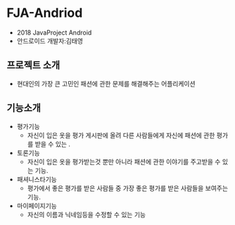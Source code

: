 # FJA-Andriod
+ 2018 JavaProject Android
+ 안드로이드 개발자:김태영

## 프로젝트 소개
+ 현대인의 가장 큰 고민인 패션에 관한 문제를 해결해주는 어플리케이션

## 기능소개
+ 평가기능
  + 자신이 입은 옷을 평가 게시판에 올려 다른 사람들에게 자신에 패션에 관한 평가를 받을 수 있는 .
+ 토론기능
  + 자신이 입은 옷을 평가받는것 뿐만 아니라 패션에 관한 이야기를 주고받을 수 있는 기능.
+ 패셔니스타기능
  + 평가에서 좋은 평가를 받은 사람들 중 가장 좋은 평가를 받은 사람들을 보여주는 기능.
+ 마이페이지기능
  + 자신의 이름과 닉네임등을 수정할 수 있는 기능
